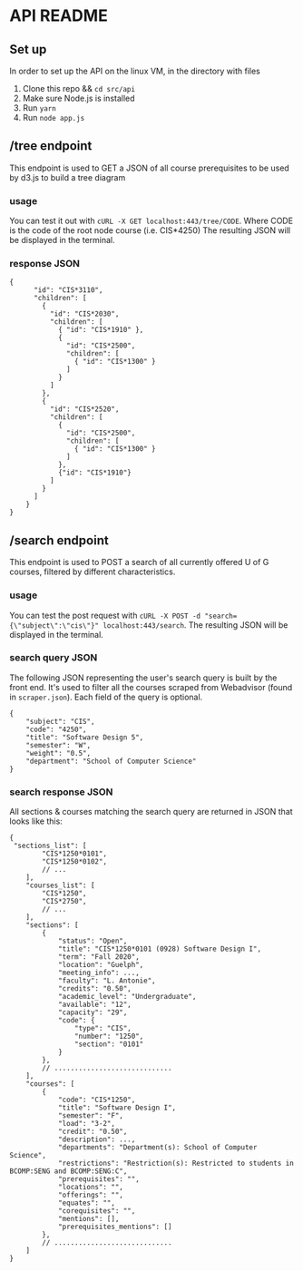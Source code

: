 # API README

## Set up
In order to set up the API on the linux VM, in the directory with files
1. Clone this repo && `cd src/api`
2. Make sure Node.js is installed
3. Run `yarn`
4. Run `node app.js`

## /tree endpoint
This endpoint is used to GET a JSON of all course prerequisites to be used by d3.js to build a tree diagram

### usage
You can test it out with `cURL -X GET localhost:443/tree/CODE`.
Where CODE is the code of the root node course (i.e. CIS*4250)
The resulting JSON will be displayed in the terminal.

### response JSON
```
{ 
      "id": "CIS*3110",
      "children": [
        { 
          "id": "CIS*2030",
          "children": [
            { "id": "CIS*1910" },
            {
              "id": "CIS*2500",
              "children": [
                { "id": "CIS*1300" }
              ]
            }
          ]    
        },
        {
          "id": "CIS*2520",
          "children": [
            {
              "id": "CIS*2500",
              "children": [
                { "id": "CIS*1300" }
              ]
            },
            {"id": "CIS*1910"}
          ]    
        }
      ]
    }
}
```

## /search endpoint
This endpoint is used to POST a search of all currently offered U of G courses, filtered by different characteristics.

### usage
You can test the post request with `cURL -X POST -d "search={\"subject\":\"cis\"}" localhost:443/search`.
The resulting JSON will be displayed in the terminal.

### search query JSON
The following JSON representing the user's search query is built by the front end. It's used to filter all the courses scraped from Webadvisor (found in `scraper.json`). Each field of the query is optional.
```
{
    "subject": "CIS",
    "code": "4250",
    "title": "Software Design 5",
    "semester": "W",
    "weight": "0.5",
    "department": "School of Computer Science"
}
```

### search response JSON
All sections & courses matching the search query are returned in JSON that looks like this:
```
{
 "sections_list": [
        "CIS*1250*0101",
        "CIS*1250*0102",
        // ...
    ],
    "courses_list": [
        "CIS*1250",
        "CIS*2750",
        // ...
    ],
    "sections": [
        {
            "status": "Open",
            "title": "CIS*1250*0101 (0928) Software Design I",
            "term": "Fall 2020",
            "location": "Guelph",
            "meeting_info": ...,
            "faculty": "L. Antonie",
            "credits": "0.50",
            "academic_level": "Undergraduate",
            "available": "12",
            "capacity": "29",
            "code": {
                "type": "CIS",
                "number": "1250",
                "section": "0101"
            }
        },
        // .............................
    ],
    "courses": [
        {
            "code": "CIS*1250",
            "title": "Software Design I",
            "semester": "F",
            "load": "3-2",
            "credit": "0.50",
            "description": ...,
            "departments": "Department(s): School of Computer Science",
            "restrictions": "Restriction(s): Restricted to students in BCOMP:SENG and BCOMP:SENG:C",
            "prerequisites": "",
            "locations": "",
            "offerings": "",
            "equates": "",
            "corequisites": "",
            "mentions": [],
            "prerequisites_mentions": []
        },
        // .............................
    ]
}
```
